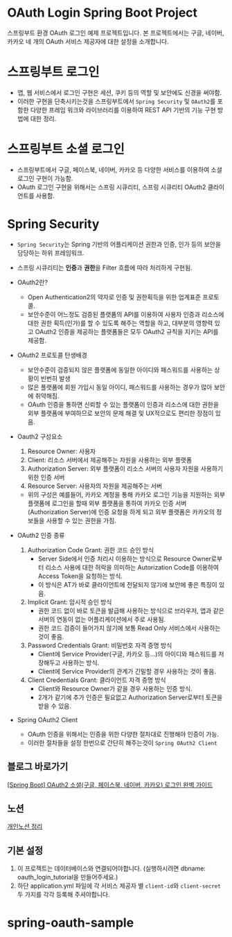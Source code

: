 # OAuth Login Spring Boot Project

스프링부트 환경 OAuth 로그인 예제 프로젝트입니다.
본 프로젝트에서는 구글, 네이버, 카카오 네 개의 OAuth 서비스 제공자에 대한 설정을 소개합니다.

# 스프링부트 로그인

- 앱, 웹 서비스에서 로그인 구현은 세션, 쿠키 등의 역할 및 보안에도 신경을 써야함.
- 이러한 구현을 단축시키는것을 스프링부트에서 `Spring Security` 및 `OAuth2`를 포함한 다양한 프레임 워크와 라이브러리를 이용하여 REST API 기반의 기능 구현 방법에 대한 정리.

# 스프링부트 소셜 로그인

- 스프링부트에서 구글, 페이스북, 네이버, 카카오 등 다양한 서비스를 이용하여 소셜 로그인 구현이 가능함.
- OAuth 로그인 구현을 위해서는 스프링 시큐리티, 스프링 시큐리티 OAuth2 클라이언트를 사용함.

# Spring Security

- `Spring Security`는 Spring 기반의 어플리케이션 권한과 인증, 인가 등의 보안을 담당하는 하위 프레임워크.
- 스프링 시큐리티는 **인증**과 **권한**을 Filter 흐름에 따라 처리하게 구현됨.

- OAuth2란?
    - Open Authentication2의 약자로 인증 및 권한획득을 위한 업계표준 프로토콜.
    - 보안수준이 어느정도 검증된 플랫폼의 API를 이용하여 사용자 인증과 리소스에 대한 권한 획득(인가)를 할 수 있도록 해주는 역할을 하고, 대부분의 영향력 있고 OAuth2 인증을 제공하는 플랫폼들은 모두 OAuth2 규칙을 지키는 API를 제공함.

- OAuth2 프로토콜 탄생배경
    - 보안수준이 검증되지 않은 플랫폼에 동일한 아이디와 패스워드를 사용하는 상황이 빈번히 발생
    - 많은 플랫폼에 회원 가입시 동일 아이디, 패스워드를 사용하는 경우가 많아 보안에 취약해짐.
    - OAuth 인증을 통하면 신뢰할 수 있는 플랫폼이 인증과 리소스에 대한 권한을 외부 플랫폼에 부여하므로 보안의 문제 해결 및 UX적으로도 편리한 장점이 있음.

- Oauth2 구성요소
    1.  Resource Owner: 사용자
    2. Client: 리소스 서버에서 제공해주는 자원을 사용하는 외부 플랫폼
    3. Authorization Server: 외부 플랫폼이 리소스 서버의 사용자 자원을 사용하기 위한 인증 서버
    4. Resource Server: 사용자의 자원을 제공해주는 서버
    - 위의 구성은 예를들어, 카카오 계정을 통해 카카오 로그인 기능을 지원하는 외부 플랫폼에 로그인을 할때 외부 플랫폼을 통하여 카카오 인증 서버(Authorization Server)에 인증 요청을 하게 되고 외부 플랫폼은 카카오의 정보들을 사용할 수 있는 권한을 가짐.

- OAuth2 인증 종류
    1. Authorization Code Grant: 권한 코드 승인 방식
        - Server Side에서 인증 처리시 이용하는 방식으로 Resource Owner로부터 리소스 사용에 대한 허락을 의미하는 Autorization Code를 이용하여 Access Token을 요청하는 방식.
        - 이 방식은 AT가 바로 클라이언트에 전달되지 않기에 보안에 좋은 특징이 있음.
    2. Implicit Grant: 암시적 승인 방식
        - 권한 코드 없이 바로 토큰을 발급해 사용하는 방식으로 브라우저, 앱과 같은 서버의 연동이 없는 어플리케이션에서 주로 사용됨.
        - 권한 코드 검증이 들어가지 않기에 보통 Read Only 서비스에서 사용하는 것이 좋음.
    3. Password Credentials Grant: 비밀번호 자격 증명 방식
        - Client에 Service Provider(구글, 카카오 등…)의 아이디와 패스워드를 저장해두고 사용하는 방식.
        - Client에 Service Provider의 관계가 긴밀할 경우 사용하는 것이 좋음.
    4. Client Credentials Grant: 클라이언트 자격 증명 방식
        - Client와 Resource Owner가 같을 경우 사용하는 인증 방식.
        - 2개가 같기에 추가 인증은 필요없고 Authorization Server로부터 토큰을 받을 수 있음.

- Spring OAuth2 Client
    - OAuth 인증을 위해서는 인증을 위한 다양한 절차대로 진행해야 인증이 가능.
    - 이러한 절차들을 설정 한번으로 간단히 해주는것이 `Spring OAuth2 Client`

## 블로그 바로가기

[\[Spring Boot\] OAuth2 소셜(구글, 페이스북, 네이버, 카카오) 로그인 완벽 가이드](https://deeplify.dev/back-end/spring/oauth2-social-login)

## 노션
[개인노션 정리](https://versed-parakeet-e80.notion.site/SpringBoot-OAuth2-Example-6fd7c7bfd616416a8f3fafe27ce5d955?pvs=25)
## 기본 설정

1. 이 프로젝트는 데이터베이스와 연결되어야합니다. (실행하시려면 dbname: oauth_login_tutorial을 만들어주세요.)
2. 하단 application.yml 파일에 각 서비스 제공자 별 `client-id`와 `client-secret` 두 가지를 각각 등록해 주셔야합니다.

# spring-oauth-sample
